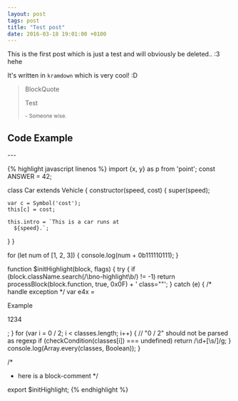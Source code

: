 ```yaml
---
layout: post
tags: post
title: "Test post"
date: 2016-03-18 19:01:00 +0100
---
```


This is the first post which is just a test and will obviously be deleted.. :3 hehe

It's written in `kramdown` which is very cool! :D

> BlockQuote
>
> Test
>
> <small>- Someone wise.</small>

<h2 id="code-example">Code Example</h2>
---

{% highlight javascript linenos %}
import {x, y} as p from 'point';
const ANSWER = 42;

class Car extends Vehicle {
  constructor(speed, cost) {
    super(speed);

    var c = Symbol('cost');
    this[c] = cost;

    this.intro = `This is a car runs at
      ${speed}.`;
  }
}

for (let num of [1, 2, 3]) {
  console.log(num + 0b111110111);
}

function $initHighlight(block, flags) {
  try {
    if (block.className.search(/\bno\-highlight\b/) != -1)
      return processBlock(block.function, true, 0x0F) + ' class=""';
  } catch (e) {
    /* handle exception */
    var e4x =
        <div>Example
            <p>1234</p></div>;
  }
  for (var i = 0 / 2; i < classes.length; i++) { // "0 / 2" should not be parsed as regexp
    if (checkCondition(classes[i]) === undefined)
      return /\d+[\s/]/g;
  }
  console.log(Array.every(classes, Boolean));
}

/*
* here is a block-comment
*/

export  $initHighlight;
{% endhighlight %}
